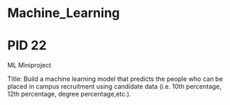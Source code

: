 # Machine_Learning

# PID 22

ML Miniproject

Title: Build a machine learning model that predicts the people who can be placed in campus recruitment using candidate data (i.e. 10th percentage, 12th percentage, degree percentage,etc.). 
